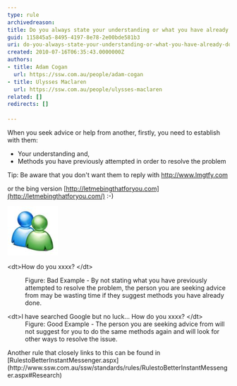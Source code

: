 ```yaml
---
type: rule
archivedreason: 
title: Do you always state your understanding or what you have already done to investigate a problem?
guid: 115845a5-8495-4197-8e78-2e00bde581b3
uri: do-you-always-state-your-understanding-or-what-you-have-already-done-to-investigate-a-problem
created: 2010-07-16T06:35:43.0000000Z
authors:
- title: Adam Cogan
  url: https://ssw.com.au/people/adam-cogan
- title: Ulysses Maclaren
  url: https://ssw.com.au/people/ulysses-maclaren
related: []
redirects: []

---
```


When you seek advice or help from another, firstly, you need to establish with them:  
<!--endintro-->

* Your understanding and,
* Methods you have previously attempted in order to resolve the problem


Tip: Be aware that you don't want them to reply with http://www.lmgtfy.com

or the bing version [http://letmebingthatforyou.com](http://letmebingthatforyou.com/) :-)

![](../../assets/ImIcon.jpg) <dl class="bad">&lt;dt&gt;How do you xxxx? &lt;/dt&gt;
<dd>Figure: Bad Example - By not stating what you have previously attempted to resolve the problem, the person you are seeking advice from may be wasting time if they suggest methods you have already done.</dd></dl><dl class="good">&lt;dt&gt;I have searched Google but no luck... How do you xxxx? &lt;/dt&gt;
<dd>Figure: Good Example - The person you are seeking advice from will not suggest for you to do the same methods again and will look for other ways to resolve the issue.</dd></dl>
Another rule that closely links to this can be found in [RulestoBetterInstantMessenger.aspx](http://www.ssw.com.au/ssw/standards/rules/RulestoBetterInstantMessenger.aspx#Research)
